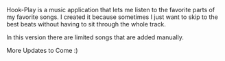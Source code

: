Hook-Play is a music application that lets me listen to the favorite parts of my favorite songs. I created it because sometimes I just want to skip to the best beats without having to sit through the whole track.

In this version there are limited songs that are added manually.

More Updates to Come :)
